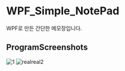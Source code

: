 # WPF_Simple_NotePad
WPF로 만든 간단한 메모장입니다.

ProgramScreenshots
------------------

![1](https://user-images.githubusercontent.com/48943501/67257219-e63cf500-f4c5-11e9-85a2-ca86761cfe4b.PNG)
![realreal2](https://user-images.githubusercontent.com/48943501/67257220-e63cf500-f4c5-11e9-9faa-17f7c9b46ebc.jpg)
